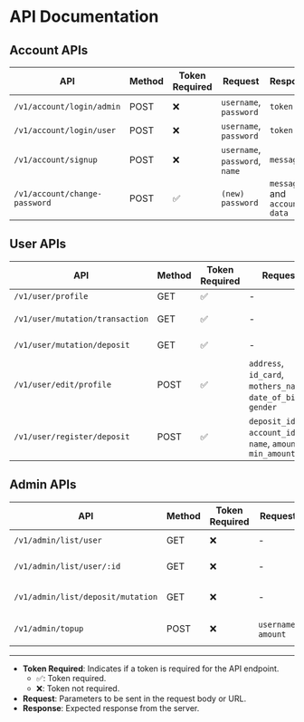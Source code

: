 # API Documentation

## Account APIs

| API                         | Method | Token Required | Request                   | Response                |
|-----------------------------|--------|----------------|---------------------------|--------------------------|
| `/v1/account/login/admin`   | POST   | ❌             | `username`, `password`    | `token`                  |
| `/v1/account/login/user`    | POST   | ❌             | `username`, `password`    | `token`                  |
| `/v1/account/signup`        | POST   | ❌             | `username`, `password`, `name` | `message`             |
| `/v1/account/change-password` | POST | ✅             | `(new) password`          | `message` and `account data` |

## User APIs

| API                         | Method | Token Required | Request                   | Response                |
|-----------------------------|--------|----------------|---------------------------|--------------------------|
| `/v1/user/profile`          | GET    | ✅             | -                         | `user data`             |
| `/v1/user/mutation/transaction` | GET | ✅             | -                         | `all transactions of user` |
| `/v1/user/mutation/deposit` | GET    | ✅             | -                         | `list deposito`         |
| `/v1/user/edit/profile`     | POST   | ✅             | `address`, `id_card`, `mothers_name`, `date_of_birth`, `gender` | `message` and `user data` |
| `/v1/user/register/deposit` | POST   | ✅             | `deposit_id`, `account_id`, `name`, `amount`, `min_amount` | `message`             |

## Admin APIs

| API                         | Method | Token Required | Request                   | Response                |
|-----------------------------|--------|----------------|---------------------------|--------------------------|
| `/v1/admin/list/user`       | GET    | ❌             | -                         | `list all users`        |
| `/v1/admin/list/user/:id`   | GET    | ❌             | -                         | `user data based on ID` |
| `/v1/admin/list/deposit/mutation` | GET | ❌          | -                         | `list all deposit mutations` |
| `/v1/admin/topup`           | POST   | ❌             | `username`, `amount`      | `message` and `user balance` |

---

- **Token Required**: Indicates if a token is required for the API endpoint. 
  - ✅: Token required.
  - ❌: Token not required.
- **Request**: Parameters to be sent in the request body or URL.
- **Response**: Expected response from the server.
